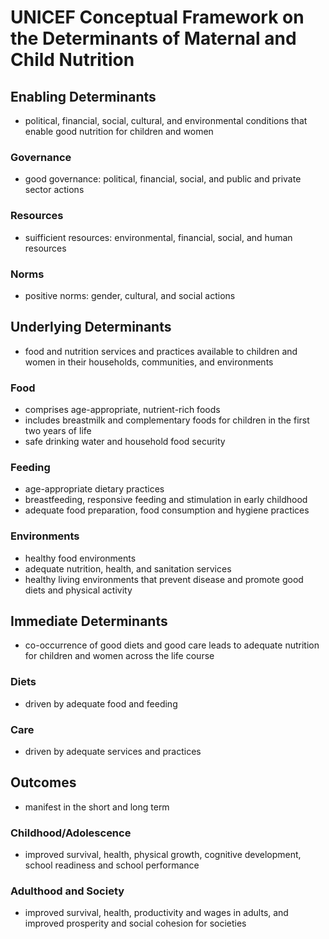 # UNICEF Conceptual Framework on the Determinants of Maternal and Child Nutrition
## Enabling Determinants
- political, financial, social, cultural, and environmental conditions that enable good nutrition for children and women
### Governance
- good governance: political, financial, social, and public and private sector actions
### Resources
- suifficient resources: environmental, financial, social, and human resources
### Norms
- positive norms: gender, cultural, and social actions
## Underlying Determinants
- food and nutrition services and practices available to children and women in their households, communities, and environments
### Food
- comprises age-appropriate, nutrient-rich foods
- includes breastmilk and complementary foods for children in the first two years of life
- safe drinking water and household food security
### Feeding
- age-appropriate dietary practices
- breastfeeding, responsive feeding and stimulation in early childhood
- adequate food preparation, food consumption and hygiene practices 
### Environments
- healthy food environments
- adequate nutrition, health, and sanitation services
- healthy living environments that prevent disease and promote good diets and physical activity
## Immediate Determinants
- co-occurrence of good diets and good care leads to adequate nutrition for children and women across the life course
### Diets
- driven by adequate food and feeding
### Care
- driven by adequate services and practices 
## Outcomes
- manifest in the short and long term
### Childhood/Adolescence
- improved survival, health, physical growth, cognitive development, school readiness and school performance
### Adulthood and Society
- improved survival, health, productivity and wages in adults, and improved prosperity and social cohesion for societies